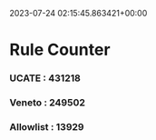 2023-07-24 02:15:45.863421+00:00
# Rule Counter 
 ### UCATE : 431218

 ### Veneto : 249502

 ### Allowlist : 13929